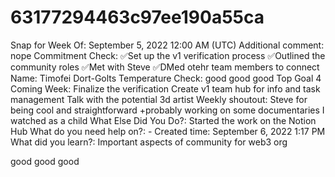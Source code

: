 # 63177294463c97ee190a55ca

Snap for Week Of: September 5, 2022 12:00 AM (UTC)
Additional comment: nope
Commitment Check: ✅Set up the v1 verification process
✅Outlined the community roles
✅Met with Steve 
✅DMed otehr team members to connect
Name: Timofei Dort-Golts
Temperature Check: good good good
Top Goal 4 Coming Week: Finalize the verification
Create v1 team hub for info and task management 
Talk with the potential 3d artist
Weekly shoutout: Steve for being cool and straightforward +probably working on some documentaries I watched as a child
What Else Did You Do?: Started the work on the Notion Hub
What do you need help on?: -
Created time: September 6, 2022 1:17 PM
What did you learn?: Important aspects of community for web3 org

good good good